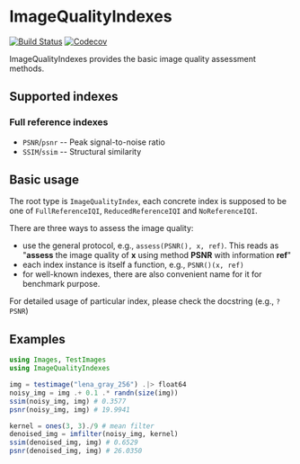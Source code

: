 # ImageQualityIndexes

[![Build Status](https://travis-ci.org/JuliaImages/ImageQualityIndexes.jl.svg?branch=master)](https://travis-ci.org/JuliaImages/ImageQualityIndexes.jl)
[![Codecov](https://codecov.io/gh/JuliaImages/ImageQualityIndexes.jl/badge.svg?branch=master)](https://codecov.io/gh/JuliaImages/ImageQualityIndexes.jl)

ImageQualityIndexes provides the basic image quality assessment methods.

## Supported indexes

### Full reference indexes

* `PSNR`/`psnr` -- Peak signal-to-noise ratio
* `SSIM`/`ssim` -- Structural similarity


## Basic usage

The root type is `ImageQualityIndex`, each concrete index is supposed to be one of `FullReferenceIQI`, `ReducedReferenceIQI` and `NoReferenceIQI`.

There are three ways to assess the image quality:

* use the general protocol, e.g., `assess(PSNR(), x, ref)`. This reads as "**assess** the image quality of **x** using method **PSNR** with information **ref**"
* each index instance is itself a function, e.g., `PSNR()(x, ref)`
* for well-known indexes, there are also convenient name for it for benchmark purpose.

For detailed usage of particular index, please check the docstring (e.g., `?PSNR`)

## Examples

```julia
using Images, TestImages
using ImageQualityIndexes

img = testimage("lena_gray_256") .|> float64
noisy_img = img .+ 0.1 .* randn(size(img))
ssim(noisy_img, img) # 0.3577
psnr(noisy_img, img) # 19.9941

kernel = ones(3, 3)./9 # mean filter
denoised_img = imfilter(noisy_img, kernel)
ssim(denoised_img, img) # 0.6529
psnr(denoised_img, img) # 26.0350
```
